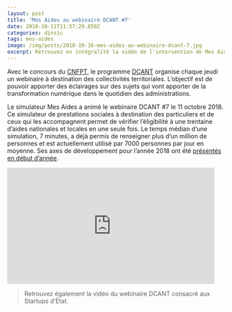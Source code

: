 ```yaml
---
layout: post
title: 'Mes Aides au webinaire DCANT #7'
date: 2018-10-11T11:57:29.850Z
categories: dinsic
tags: mes-aides
image: /img/posts/2018-10-16-mes-aides-au-webinaire-dcant-7.jpg
excerpt: Retrouvez en intégralité la vidéo de l'intervention de Mes Aides sur les moyens de participer au simulateur de prestations sociales.
---
```

Avec le concours du [CNFPT](http://www.cnfpt.fr/), le programme [DCANT](http://references.modernisation.gouv.fr/programme-dcant) organise chaque jeudi un webinaire à destination des collectivités territoriales. L’objectif est de pouvoir apporter des éclairages sur des sujets qui vont apporter de la transformation numérique dans le quotidien des administrations.

Le simulateur Mes Aides a animé le webinaire DCANT #7 le 11 octobre 2018. Ce simulateur de prestations sociales à destination des particuliers et de ceux qui les accompagnent permet de vérifier l’éligibilité à une trentaine d’aides nationales et locales en une seule fois. Le temps médian d’une simulation, 7 minutes, a déjà permis de renseigner plus d’un million de personnes et est actuellement utilisé par 7000 personnes par jour en moyenne. Ses axes de développement pour l’année 2018 ont été [présentés en début d’année](https://blog.beta.gouv.fr/dinsic/2018/02/12/mes-aides-nos-voeux/).

<iframe frameborder="0" width="480" height="270" src="https://www.dailymotion.com/embed/video/x6vbslu" allowfullscreen="" allow="autoplay" style="margin-left:auto;"></iframe>

> Retrouvez également la vidéo du webinaire DCANT consacré aux Startups d’État.
